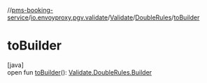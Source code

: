 //[pms-booking-service](../../../../index.md)/[io.envoyproxy.pgv.validate](../../index.md)/[Validate](../index.md)/[DoubleRules](index.md)/[toBuilder](to-builder.md)

# toBuilder

[java]\
open fun [toBuilder](to-builder.md)(): [Validate.DoubleRules.Builder](-builder/index.md)
